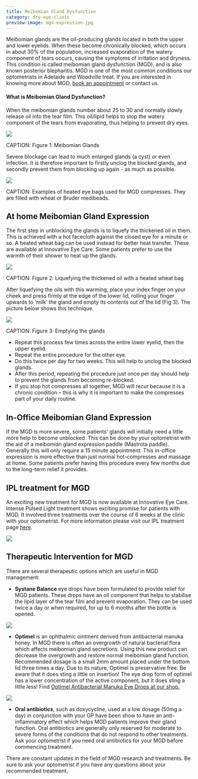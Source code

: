 ```yaml
---
title: Meibomian Gland Dysfunction
category: dry-eye-clinic
preview-image: mgd-expression.jpg
---
```


<div class="employee-heading">
<p>Meibomian glands are the oil-producing glands located in both the upper and lower eyelids. When these become chronically blocked, which occurs in about 30% of the population,  increased evaporation of the watery component of tears occurs, causing the symptoms of irritation and dryness. This condition is called meibomian gland dysfunction (MGD), and is also known posterior blepharitis. MGD is one of the most common conditions our optometrists in Adelaide and Woodville treat. If you are interested in knowing more about MGD, <a href="/what-we-do/eye-exam">book an appointment</a> or contact us.</p>
</div>

#### What is Meibomian Gland Dysfunction?

When the meibomian glands number about 25 to 30 and normally slowly release oil into the tear film. This oil/lipid helps to stop the watery component of the tears from evaporating, thus helping to prevent dry eyes.

![](/uploads/meibomianglanddysfunction.jpg)

CAPTION: Figure 1: Meibomian Glands


Severe blockage can lead to much enlarged glands (a cyst) or even infection. It is therefore important to firstly unclog the blocked glands, and secondly prevent them from blocking up again - as much as possible.

![](/uploads/eye-heat-packs.jpg)

CAPTION: Examples of heated eye bags used for MGD compresses. They are filled with wheat or Bruder medibeads.

## At home Meibomian Gland Expression

The first step in unblocking the glands is to liquefy the thickened oil in them. This is achieved with a hot facecloth against the closed eye for a minute or so. A heated wheat bag can be used instead for better heat transfer. These are available at Innovative Eye Care. Some patients prefer to use the warmth of their shower to heat up the glands.

![](/uploads/93641b0b72f8f33f6c489cab81d8ded3f690dcd3_hot-compresses.jpg)

CAPTION: Figure 2: Liquefying the thickened oil with a heated wheat bag

After liquefying the oils with this warming, place your index finger on your cheek and press firmly at the edge of the lower lid, rolling your finger upwards to ‘milk’ the gland and empty its contents out of the lid (Fig 3). The picture below shows this technique. 

![](/uploads/b857d56aa9b25bfbedf557dffee35bddf11a20f4_mgd-lid-massage.jpg)

CAPTION: Figure 3: Emptying the glands

  * Repeat this process few times across the entire lower eyelid, then the upper eyelid. 
  * Repeat the entire procedure for the other eye.
  * Do this twice per day for two weeks. This will help to unclog the blocked glands. 
  * After this period, repeating the procedure just once per day should help to prevent the glands from becoming re-blocked.
  * If you stop hot compresses all together, MGD will recur because it is a chronic condition – this is why it is important to make the compresses part of your daily routine.


## In-Office Meibomian Gland Expression 

If the MGD is more severe, some patients’ glands will initially need a little more help to become unblocked. This can be done by your optometrist with the aid of a meibomian gland expression paddle (Mastrota paddle). Generally this will only require a 15 minute appointment. This in-office expression is more effective than just normal hot-compresses and massage at home. Some patients prefer having this procedure every few months due to the long-term relief it provides.

## IPL treatment for MGD

An exciting new treatment for MGD is now available at Innovative Eye Care. Intense Pulsed Light treatment shows exciting promise for patients with MGD. It involved three treatments over the course of 6 weeks at the clinic with your optometrist. For more information please visit our IPL treatment page [here](/what-we-do/ipl-treatment-for-meibomian-gland-dysfunction).

![](/uploads/a587e51e279fb4d89c846e1c77aa55a2a7790fc8_ipl-machine.jpg)

## Therapeutic Intervention for MGD

There are several therapeutic options which are useful in MGD management:

  * **Systane Balance** eye drops have been formulated to provide relief for MGD patients. These drops have an oil component that helps to stabilise the lipid layer of the tear film and prevent evaporation. They can be used twice a day or when required, for up to 6 months after the bottle is opened. 



![](/uploads/1ccff44a8a3d760484093ef11ed8cc5c96e3579d_systanebalance.jpg)

  * **Optimel** is an ophthalmic ointment derived from antibacterial manuka honey. In MGD there is often an overgrowth of natural bacterial flora which affects meibomian gland secretions. Using this new product can decrease the overgrowth and restore normal meibomian gland function. Recommended dosage is a small 2mm amount placed under the bottom lid three times a day. Due to its nature, Optimel is preservative free. Be aware that it does sting a little on insertion! The eye drop form of optimel has a lower concentration of the active component, but it does sting a little less! Find [Optimel Antibacterial Manuka Eye Drops at our shop.](http://eyesolutions.com.au/collections/dry-eye-treatments/products/optimel-antibacterial-manuka-eye-drops)



![](/uploads/2b7a8b49d853a7873add2307bb41fcf292ea1e22_80_optimel_.jpg)

  * **Oral antibiotics**, such as doxycycline, used at a low dosage (50mg a day) in conjunction with your GP have been show to have an anti-inflammatory effect which helps MGD patients improve their gland function. Oral antibiotics are generally only reserved for moderate to severe forms of the conditions that do not respond to other treatments. Ask your optometrist if you need oral antibiotics for your MGD before commencing treatment.



There are constant updates in the field of MGD research and treatments. Be sure to ask your optometrist if you have any questions about your recommended treatment.

